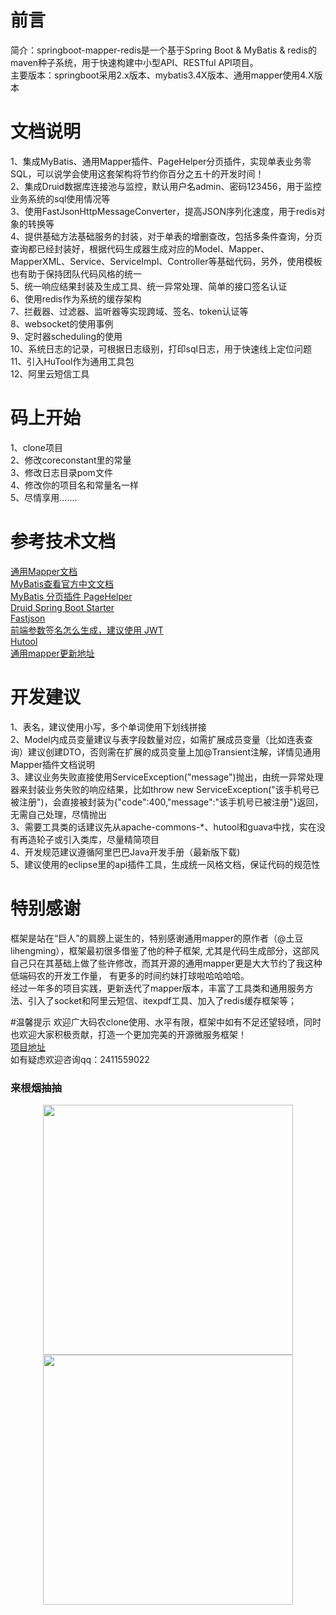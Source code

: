# 前言
简介：springboot-mapper-redis是一个基于Spring Boot & MyBatis & redis的maven种子系统，用于快速构建中小型API、RESTful API项目。  
主要版本：springboot采用2.x版本、mybatis3.4X版本、通用mapper使用4.X版本

# 文档说明
1、集成MyBatis、通用Mapper插件、PageHelper分页插件，实现单表业务零SQL，可以说学会使用这套架构将节约你百分之五十的开发时间！  
2、集成Druid数据库连接池与监控，默认用户名admin、密码123456，用于监控业务系统的sql使用情况等  
3、使用FastJsonHttpMessageConverter，提高JSON序列化速度，用于redis对象的转换等  
4、提供基础方法基础服务的封装，对于单表的增删查改，包括多条件查询，分页查询都已经封装好，根据代码生成器生成对应的Model、Mapper、  
   MapperXML、Service、ServiceImpl、Controller等基础代码，另外，使用模板也有助于保持团队代码风格的统一  
5、统一响应结果封装及生成工具、统一异常处理、简单的接口签名认证   
6、使用redis作为系统的缓存架构  
7、拦截器、过滤器、监听器等实现跨域、签名、token认证等  
8、websocket的使用事例  
9、定时器scheduling的使用  
10、系统日志的记录，可根据日志级别，打印sql日志，用于快速线上定位问题  
11、引入HuTool作为通用工具包  
12、阿里云短信工具  

# 码上开始
1、clone项目  
2、修改coreconstant里的常量  
3、修改日志目录pom文件  
4、修改你的项目名和常量名一样  
5、尽情享用.......  

# 参考技术文档
[通用Mapper文档](https://mapperhelper.github.io/docs/7.use330/)  
[MyBatis查看官方中文文档 ](http://www.mybatis.org/mybatis-3/zh/index.html)  
[MyBatis 分页插件 PageHelper](https://pagehelper.github.io/)  
[Druid Spring Boot Starter](https://github.com/alibaba/druid/tree/master/druid-spring-boot-starter/)  
[Fastjson](https://github.com/Alibaba/fastjson/wiki/%E9%A6%96%E9%A1%B5)  
[前端参数签名怎么生成，建议使用 JWT](https://www.jianshu.com/p/576dbf44b2ae)  
[Hutool](http://hutool.mydoc.io/)  
[通用mapper更新地址]( https://github.com/abel533/Mapper/wiki/changelog)  

# 开发建议
1、表名，建议使用小写，多个单词使用下划线拼接  
2、Model内成员变量建议与表字段数量对应，如需扩展成员变量（比如连表查询）建议创建DTO，否则需在扩展的成员变量上加@Transient注解，详情见通用Mapper插件文档说明  
3、建议业务失败直接使用ServiceException("message")抛出，由统一异常处理器来封装业务失败的响应结果，比如throw new ServiceException("该手机号已被注册")，会直接被封装为{"code":400,"message":"该手机号已被注册"}返回，无需自己处理，尽情抛出  
3、需要工具类的话建议先从apache-commons-*、hutool和guava中找，实在没有再造轮子或引入类库，尽量精简项目  
4、开发规范建议遵循阿里巴巴Java开发手册（最新版下载)  
5、建议使用的eclipse里的api插件工具，生成统一风格文档，保证代码的规范性  

# 特别感谢
框架是站在“巨人”的肩膀上诞生的，特别感谢通用mapper的原作者（@土豆lihengming），框架最初很多借鉴了他的种子框架,
尤其是代码生成部分，这部风自己只在其基础上做了些许修改，而其开源的通用mapper更是大大节约了我这种低端码农的开发工作量，
有更多的时间约妹打球啦哈哈哈哈。  
经过一年多的项目实践，更新迭代了mapper版本，丰富了工具类和通用服务方法、引入了socket和阿里云短信、itexpdf工具、加入了redis缓存框架等；

#温馨提示
欢迎广大码农clone使用、水平有限，框架中如有不足还望轻喷，同时也欢迎大家积极贡献，打造一个更加完美的开源微服务框架！  
[项目地址](https://github.com/actor-t/springboot-mapper-redis)  
如有疑虑欢迎咨询qq：2411559022  

### 来根烟抽抽  
<div align=center><img width="400" height="400" src="https://github.com/actor-t/springboot-mapper-redis/blob/master/src/test/java/s/%E5%BE%AE%E4%BF%A1.jpg"/>
<img width="400" height="400" src="https://github.com/actor-t/springboot-mapper-redis/blob/master/src/test/java/s/%E6%94%AF%E4%BB%98%E5%AE%9D.jpg"/></div>
